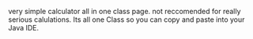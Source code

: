 very simple calculator all in one class page. not reccomended for really serious calulations. Its all one Class so you can copy and paste into your Java IDE.
